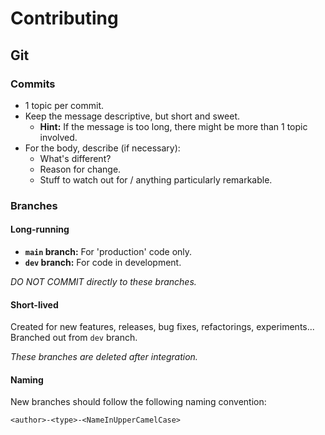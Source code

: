 # Contributing

## Git

### Commits

* 1 topic per commit.
* Keep the message descriptive, but short and sweet.
  * **Hint:** If the message is too long, there might be more than 1 topic involved.
* For the body, describe (if necessary):
  * What's different?
  * Reason for change.
  * Stuff to watch out for / anything particularly remarkable.

### Branches

#### Long-running

* **`main` branch:** For 'production' code only.
* **`dev` branch:** For code in development.

_DO NOT COMMIT directly to these branches._

#### Short-lived

Created for new features, releases, bug fixes, refactorings, experiments...  
Branched out from `dev` branch.

_These branches are deleted after integration._

#### Naming

New branches should follow the following naming convention:

```
<author>-<type>-<NameInUpperCamelCase>
```
